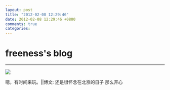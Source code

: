 ```yaml
---
layout: post
title: "2012-02-08 12:29:46"
date: 2012-02-08 12:29:46 +0800
comments: true
categories: 
---
```


# freeness's blog

----------

![](http://okqmqrbgo.bkt.clouddn.com/201202081229461.jpg)

>
嗯，有时间来玩。||博文: 还是很怀念在北京的日子 那么开心